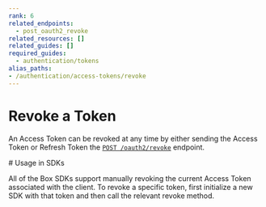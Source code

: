 ```yaml
---
rank: 6
related_endpoints:
  - post_oauth2_revoke
related_resources: []
related_guides: []
required_guides:
  - authentication/tokens
alias_paths:
- /authentication/access-tokens/revoke
---
```


# Revoke a Token

An Access Token can be revoked at any time by either sending the Access Token or
Refresh Token the [`POST
/oauth2/revoke`](endpoint://post-oauth2-revoke) endpoint.

<Samples id='post_oauth2_revoke' />

<Message>
  # Usage in SDKs

  All of the Box SDKs support manually revoking the current Access Token
  associated with the client. To revoke a specific token, first initialize a new
  SDK with that token and then call the relevant revoke method.
</Message>
